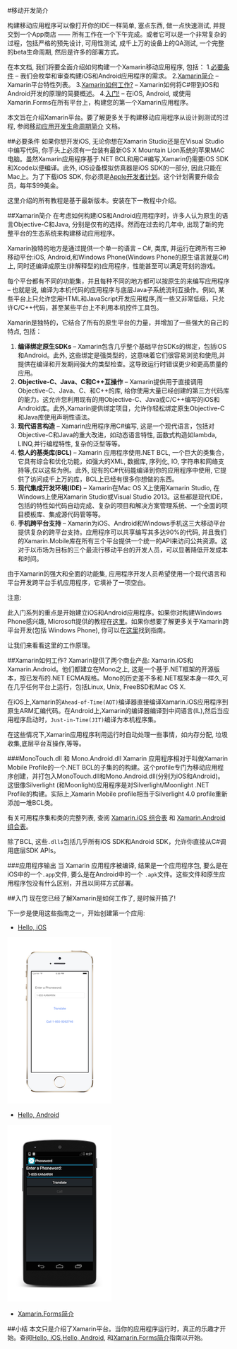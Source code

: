 #移动开发简介

构建移动应用程序可以像打开你的IDE一样简单, 塞点东西, 做一点快速测试, 并提交到一个App商店 —— 所有工作在一个下午完成。或者它可以是一个非常复杂的过程，包括严格的预先设计, 可用性测试, 成千上万的设备上的QA测试, 一个完整的beta生命周期, 然后是许多的部署方式。

在本文档, 我们将要全面介绍如何构建一个Xamarin移动应用程序, 包括：
1.[必要条件](#Requirements) – 我们会枚举和审查构建iOS和Android应用程序的需求。 
2.[Xamarin简介](#Xamarin) – Xamarin平台特性列表。 
3.[Xamarin如何工作?](#How-Does-Xamarin-Work) – Xamarin如何将C#带到iOS和Android开发的原理的简要概述。 
4.[入门!](#Getting-Started) – 在iOS, Android, 或使用Xamarin.Forms在所有平台上，构建您的第一个Xamarin应用程序。 

本文旨在介绍Xamarin平台。要了解更多关于构建移动应用程序从设计到测试的过程, 参阅[移动应用开发生命周期简介](05_Introduction_to_the_Mobile_SDLC.md) 文档。

##<a name="Requirements"></a>必要条件
如果你想开发iOS, 无论你想在Xamarin Studio还是在Visual Studio中编写代码, 你手头上必须有一台装有最新OS X Mountain Lion系统的苹果MAC电脑。虽然Xamarin应用程序基于.NET BCL和用C#编写,Xamarin仍需要iOS SDK和Xcode以便编译。此外, iOS设备模拟仿真器是iOS SDK的一部分, 因此只能在Mac上。为了下载iOS SDK, 你必须是[Apple开发者计划](http://developer.apple.com/)。这个计划需要升级会员，每年$99美金。

这里介绍的所有教程是基于最新版本。安装在下一教程中介绍。

##<a name="Xamarin"></a>Xamarin简介
在考虑如何构建iOS和Android应用程序时，许多人认为原生的语言Objective-C和Java, 分别是仅有的选择。然而在过去的几年中, 出现了新的完整平台的生态系统来构建移动应用程序。

Xamarin独特的地方是通过提供一个单一的语言 – C#, 类库, 并运行在跨所有三种移动平台:iOS, Android,和Windows Phone(Windows Phone的原生语言就是C#)上, 同时还编译成原生(非解释型的)应用程序，性能甚至可以满足苛刻的游戏。

每个平台都有不同的功能集，并且每种不同的地方都可以按原生的来编写应用程序 – 也就是说, 编译为本机代码的应用程序与底层Java子系统流利互操作。例如, 某些平台上只允许您用HTML和JavaScript开发应用程序,而一些又非常低级，只允许C/C++代码，甚至某些平台上不利用本机控件工具包。

Xamarin是独特的，它结合了所有的原生平台的力量，并增加了一些强大的自己的特点, 包括：

1. **编译绑定原生SDKs** – Xamarin包含几乎整个基础平台SDKs的绑定，包括iOS和Android。此外, 这些绑定是强类型的，这意味着它们很容易浏览和使用,并提供在编译和开发期间强大的类型检查。这导致运行时错误更少和更高质量的应用。
2. **Objective-C、Java、C和C++互操作** – Xamarin提供用于直接调用Objective-C、Java、C、和C++的库, 给你使用大量已经创建的第三方代码库的能力。这允许您利用现有的用Objective-C、Java或C/C++编写的iOS和Android库。此外,Xamarin提供绑定项目，允许你轻松绑定原生Objective-C和Java库使用声明性语法。 
3. **现代语言构造** – Xamarin应用程序用C#编写, 这是一个现代语言，包括对Objective-C和Java的重大改进，如动态语言特性, 函数式构造如lambda, LINQ,并行编程特性, 复杂的泛型等等。 
4. **惊人的基类库(BCL)** – Xamarin 应用程序使用.NET BCL, 一个巨大的类集合，它具有综合和优化功能，如强大的XML, 数据库, 序列化, IO, 字符串和网络支持等,仅以这些为例。此外, 现有的C#代码能编译到你的应用程序中使用, 它提供了访问成千上万的库，BCL上已经有很多你想做的东西。
5. **现代集成开发环境(IDE)** – Xamarin在Mac OS X上使用Xamarin Studio, 在Windows上使用Xamarin Studio或Visual Studio 2013。这些都是现代IDE，包括的特性如代码自动完成、复杂的项目和解决方案管理系统、一个全面的项目模板库、集成源代码管等等。 
6. **手机跨平台支持** – Xamarin为iOS、Android和Windows手机这三大移动平台提供复杂的跨平台支持。应用程序可以共享编写其多达90%的代码, 并且我们的Xamarin.Mobile库在所有三个平台提供一个统一的API来访问公共资源。这对于以市场为目标的三个最流行移动平台的开发人员，可以显著降低开发成本和时间。

由于Xamarin的强大和全面的功能集, 应用程序开发人员希望使用一个现代语言和平台开发跨平台手机应用程序，它填补了一项空白。

注意:

此入门系列的重点是开始建立iOS和Android应用程序。如果你对构建Windows Phone感兴趣, Microsoft提供的教程在[这里](http://dev.windowsphone.com/en-us/develop)。如果你想要了解更多关于Xamarin跨平台开发(包括 Windows Phone), 你可以在[这里](http://developer.xamarin.com/guides/ios/application_fundamentals/building_cross_platform_applications)找到指南。

让我们来看看这里的工作原理。


##<a name="How-Does-Xamarin-Work"></a>Xamarin如何工作?
Xamarin提供了两个商业产品: Xamarin.iOS和Xamarin.Android。他们都建立在Mono之上, 这是一个基于.NET框架的开源版本，按已发布的.NET ECMA规格。Mono的历史差不多和.NET框架本身一样久,可在几乎任何平台上运行，包括Linux, Unix, FreeBSD和Mac OS X.

在iOS上,Xamarin的`Ahead-of-Time(AOT)`编译器直接编译Xamarin.iOS应用程序到原生ARM汇编代码。在Android上,Xamarin的编译器编译到中间语言(IL),然后当应用程序启动时，`Just-in-Time(JIT)`编译为本机程序集。

在这些情况下,Xamarin应用程序利用运行时自动处理一些事情，如内存分配, 垃圾收集,底层平台互操作,等等。

###MonoTouch.dll 和 Mono.Android.dll
Xamarin 应用程序相对于叫做Xamarin Mobile Profile的一个.NET BCL的子集的的构建。这个profile专门为移动应用程序创建，并打包入MonoTouch.dll和Mono.Android.dll(分别为iOS和Android)。这很像Silverlight (和Moonlight)应用程序是对Silverlight/Moonlight .NET Profile的构建。实际上,Xamarin Mobile profile相当于Silverlight 4.0 profile重新添加一堆BCL类。

有关可用程序集和类的完整列表, 查阅 [Xamarin.iOS 组合表](http://developer.xamarin.com/guides/ios/advanced_topics/assemblies) 和 [Xamarin.Android 组合表](http://developer.xamarin.com/guides/android/advanced_topics/assemblies)。

除了BCL, 这些`.dlls`包括几乎所有iOS SDK和Android SDK，允许你直接从C#调用底层SDK APIs。

###应用程序输出
当 Xamarin 应用程序被编译, 结果是一个应用程序包, 要么是在iOS中的一个`.app`文件, 要么是在Android中的一个 `.apk`文件。这些文件和原生应用程序包没有什么区别，并且以同样方式部署。


##<a name="Getting-Started"></a>入门
现在您已经了解Xamarin是如何工作了, 是时候开搞了!

下一步是使用这些指南之一，开始创建第一个应用:

* [Hello, iOS](http://developer.xamarin.com/guides/ios/getting_started/hello%2c_world)

![](ios.png)

* [Hello, Android](http://developer.xamarin.com/guides/android/getting_started/hello%2c_world)

![](android.png)

* [Xamarin.Forms简介](http://developer.xamarin.com/guides/cross-platform/xamarin-forms/introduction-to-xamarin-forms/)

##小结
本文只是介绍了Xamarin平台。当你的应用程序运行时，真正的乐趣才开始。查阅[Hello, iOS](http://developer.xamarin.com/guides/ios/getting_started/hello%2c_world),[Hello, Android](http://developer.xamarin.com/guides/android/getting_started/hello%2c_world), 和[Xamarin.Forms简介](http://developer.xamarin.com/guides/cross-platform/xamarin-forms/introduction-to-xamarin-forms/)指南以开始。